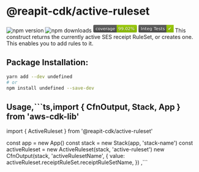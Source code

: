 # @reapit-cdk/active-ruleset
![npm version](https://img.shields.io/npm/v/@reapit-cdk/active-ruleset) ![npm downloads](https://img.shields.io/npm/dm/@reapit-cdk/active-ruleset) <svg xmlns="http://www.w3.org/2000/svg" xmlns:xlink="http://www.w3.org/1999/xlink" width="114" height="20" role="img" aria-label="coverage: 99.02%"><title>coverage: 99.02%</title><linearGradient id="s" x2="0" y2="100%"><stop offset="0" stop-color="#bbb" stop-opacity=".1"/><stop offset="1" stop-opacity=".1"/></linearGradient><clipPath id="r"><rect width="114" height="20" rx="3" fill="#fff"/></clipPath><g clip-path="url(#r)"><rect width="61" height="20" fill="#555"/><rect x="61" width="53" height="20" fill="#97ca00"/><rect width="114" height="20" fill="url(#s)"/></g><g fill="#fff" text-anchor="middle" font-family="Verdana,Geneva,DejaVu Sans,sans-serif" text-rendering="geometricPrecision" font-size="110"><text aria-hidden="true" x="315" y="150" fill="#010101" fill-opacity=".3" transform="scale(.1)" textLength="510">coverage</text><text x="315" y="140" transform="scale(.1)" fill="#fff" textLength="510">coverage</text><text aria-hidden="true" x="865" y="150" fill="#010101" fill-opacity=".3" transform="scale(.1)" textLength="430">99.02%</text><text x="865" y="140" transform="scale(.1)" fill="#fff" textLength="430">99.02%</text></g></svg> <svg xmlns="http://www.w3.org/2000/svg" xmlns:xlink="http://www.w3.org/1999/xlink" width="92" height="20" role="img" aria-label="Integ Tests: ✔"><title>Integ Tests: ✔</title><linearGradient id="s" x2="0" y2="100%"><stop offset="0" stop-color="#bbb" stop-opacity=".1"/><stop offset="1" stop-opacity=".1"/></linearGradient><clipPath id="r"><rect width="92" height="20" rx="3" fill="#fff"/></clipPath><g clip-path="url(#r)"><rect width="73" height="20" fill="#555"/><rect x="73" width="19" height="20" fill="#97ca00"/><rect width="92" height="20" fill="url(#s)"/></g><g fill="#fff" text-anchor="middle" font-family="Verdana,Geneva,DejaVu Sans,sans-serif" text-rendering="geometricPrecision" font-size="110"><text aria-hidden="true" x="375" y="150" fill="#010101" fill-opacity=".3" transform="scale(.1)" textLength="630">Integ Tests</text><text x="375" y="140" transform="scale(.1)" fill="#fff" textLength="630">Integ Tests</text><text aria-hidden="true" x="815" y="150" fill="#010101" fill-opacity=".3" transform="scale(.1)" textLength="90">✔</text><text x="815" y="140" transform="scale(.1)" fill="#fff" textLength="90">✔</text></g></svg>
This construct returns the currently active SES receipt RuleSet, or creates one. This enables you to add rules to it.
## Package Installation:
```sh
yarn add --dev undefined
# or
npm install undefined --save-dev
```
## Usage,```ts,import { CfnOutput, Stack, App } from 'aws-cdk-lib'
import { ActiveRuleset } from '@reapit-cdk/active-ruleset'

const app = new App()
const stack = new Stack(app, 'stack-name')
const activeRuleset = new ActiveRuleset(stack, 'active-ruleset')
new CfnOutput(stack, 'activeRulesetName', {
  value: activeRuleset.receiptRuleSet.receiptRuleSetName,
})
,```